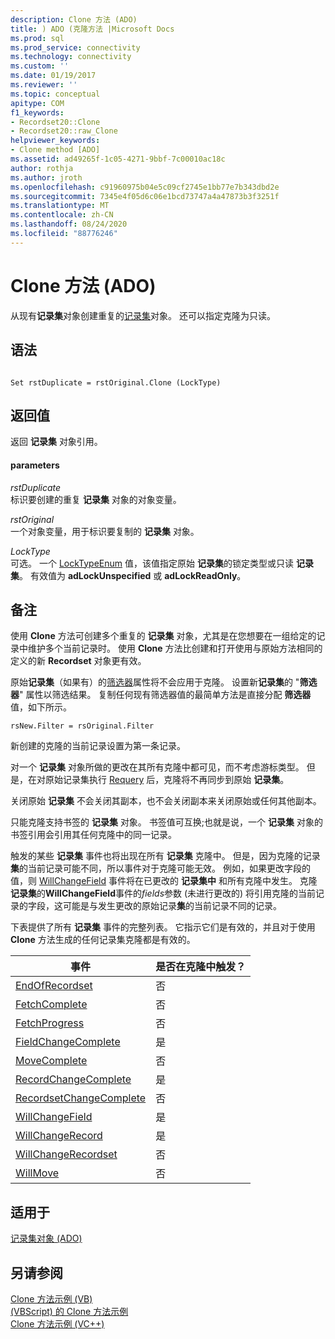 ```yaml
---
description: Clone 方法 (ADO)
title: ) ADO (克隆方法 |Microsoft Docs
ms.prod: sql
ms.prod_service: connectivity
ms.technology: connectivity
ms.custom: ''
ms.date: 01/19/2017
ms.reviewer: ''
ms.topic: conceptual
apitype: COM
f1_keywords:
- Recordset20::Clone
- Recordset20::raw_Clone
helpviewer_keywords:
- Clone method [ADO]
ms.assetid: ad49265f-1c05-4271-9bbf-7c00010ac18c
author: rothja
ms.author: jroth
ms.openlocfilehash: c91960975b04e5c09cf2745e1bb77e7b343dbd2e
ms.sourcegitcommit: 7345e4f05d6c06e1bcd73747a4a47873b3f3251f
ms.translationtype: MT
ms.contentlocale: zh-CN
ms.lasthandoff: 08/24/2020
ms.locfileid: "88776246"
---
```

# <a name="clone-method-ado"></a>Clone 方法 (ADO)
从现有**记录集**对象创建重复的[记录集](./recordset-object-ado.md)对象。 还可以指定克隆为只读。  
  
## <a name="syntax"></a>语法  
  
```  
  
Set rstDuplicate = rstOriginal.Clone (LockType)  
```  
  
## <a name="return-value"></a>返回值  
 返回 **记录集** 对象引用。  
  
#### <a name="parameters"></a>parameters  
 *rstDuplicate*  
 标识要创建的重复 **记录集** 对象的对象变量。  
  
 *rstOriginal*  
 一个对象变量，用于标识要复制的 **记录集** 对象。  
  
 *LockType*  
 可选。 一个 [LockTypeEnum](./locktypeenum.md) 值，该值指定原始 **记录集**的锁定类型或只读 **记录集**。 有效值为 **adLockUnspecified** 或 **adLockReadOnly**。  
  
## <a name="remarks"></a>备注  
 使用 **Clone** 方法可创建多个重复的 **记录集** 对象，尤其是在您想要在一组给定的记录中维护多个当前记录时。 使用 **Clone** 方法比创建和打开使用与原始方法相同的定义的新 **Recordset** 对象更有效。  
  
 原始**记录集**（如果有）的[筛选器](./filter-property.md)属性将不会应用于克隆。 设置新**记录集**的 "**筛选器**" 属性以筛选结果。 复制任何现有筛选器值的最简单方法是直接分配 **筛选器** 值，如下所示。  
  
```  
rsNew.Filter = rsOriginal.Filter  
```  
  
 新创建的克隆的当前记录设置为第一条记录。  
  
 对一个 **记录集** 对象所做的更改在其所有克隆中都可见，而不考虑游标类型。 但是，在对原始记录集执行 [Requery](./requery-method.md) 后，克隆将不再同步到原始 **记录集**。  
  
 关闭原始 **记录集** 不会关闭其副本，也不会关闭副本来关闭原始或任何其他副本。  
  
 只能克隆支持书签的 **记录集** 对象。 书签值可互换;也就是说，一个 **记录集** 对象的书签引用会引用其任何克隆中的同一记录。  
  
 触发的某些 **记录集** 事件也将出现在所有 **记录集** 克隆中。 但是，因为克隆的记录 **集**的当前记录可能不同，所以事件对于克隆可能无效。 例如，如果更改字段的值，则 [WillChangeField](./willchangefield-and-fieldchangecomplete-events-ado.md) 事件将在已更改的 **记录集中** 和所有克隆中发生。 克隆**记录集**的**WillChangeField**事件的*fields*参数 (未进行更改的) 将引用克隆的当前记录的字段，这可能是与发生更改的原始记录**集**的当前记录不同的记录。  
  
 下表提供了所有 **记录集** 事件的完整列表。 它指示它们是有效的，并且对于使用 **Clone** 方法生成的任何记录集克隆都是有效的。  
  
|事件|是否在克隆中触发？|  
|-----------|--------------------------|  
|[EndOfRecordset](./endofrecordset-event-ado.md)|否|  
|[FetchComplete](./fetchcomplete-event-ado.md)|否|  
|[FetchProgress](./fetchprogress-event-ado.md)|否|  
|[FieldChangeComplete](./willchangefield-and-fieldchangecomplete-events-ado.md)|是|  
|[MoveComplete](./willmove-and-movecomplete-events-ado.md)|否|  
|[RecordChangeComplete](./willchangerecord-and-recordchangecomplete-events-ado.md)|是|  
|[RecordsetChangeComplete](./willchangerecordset-and-recordsetchangecomplete-events-ado.md)|否|  
|[WillChangeField](./willchangefield-and-fieldchangecomplete-events-ado.md)|是|  
|[WillChangeRecord](./willchangerecord-and-recordchangecomplete-events-ado.md)|是|  
|[WillChangeRecordset](./willchangerecordset-and-recordsetchangecomplete-events-ado.md)|否|  
|[WillMove](./willmove-and-movecomplete-events-ado.md)|否|  
  
## <a name="applies-to"></a>适用于  
 [记录集对象 (ADO)](./recordset-object-ado.md)  
  
## <a name="see-also"></a>另请参阅  
 [Clone 方法示例 (VB) ](./clone-method-example-vb.md)   
 [ (VBScript) 的 Clone 方法示例 ](./clone-method-example-vbscript.md)   
 [Clone 方法示例 (VC++)](./clone-method-example-vc.md)